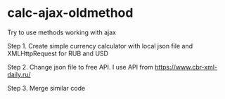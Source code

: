 # calc-ajax-oldmethod
Try to use methods working with ajax

Step 1. Create simple currency calculator with local json file and XMLHttpRequest for RUB and USD

Step 2. Change json file to free API. I use API from https://www.cbr-xml-daily.ru/

Step 3. Merge similar code
